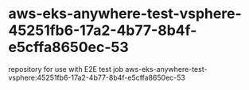 # aws-eks-anywhere-test-vsphere-45251fb6-17a2-4b77-8b4f-e5cffa8650ec-53
repository for use with E2E test job aws-eks-anywhere-test-vsphere:45251fb6-17a2-4b77-8b4f-e5cffa8650ec-53
